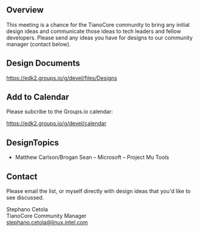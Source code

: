 ## Overview
This meeting is a chance for the TianoCore community to bring any initial design ideas and communicate those ideas to tech leaders and fellow developers. Please send any ideas you have for designs to our community manager (contact below).

## Design Documents
https://edk2.groups.io/g/devel/files/Designs

## Add to Calendar
Please subcribe to the Groups.io calendar:  
  
https://edk2.groups.io/g/devel/calendar


## DesignTopics
- Matthew Carlson/Brogan Sean – Microsoft – Project Mu Tools

## Contact
Please email the list, or myself directly with design ideas that you'd like to see discussed.

Stephano Cetola  
TianoCore Community Manager  
stephano.cetola@linux.intel.com    